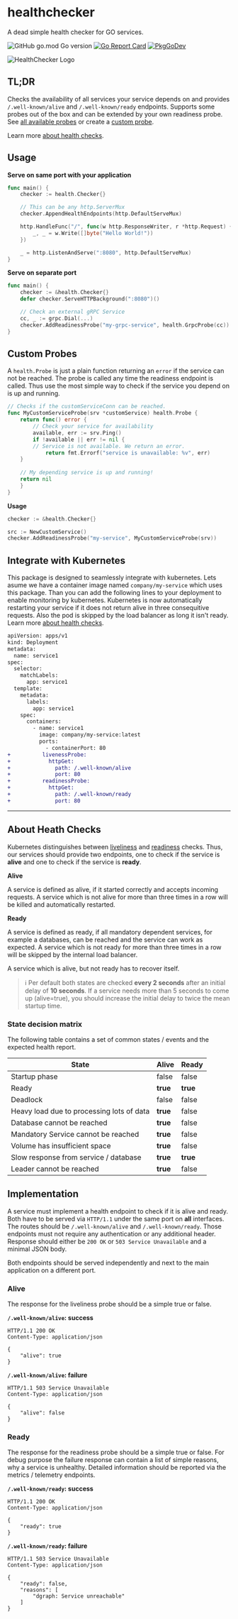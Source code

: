 # healthchecker
A dead simple health checker for GO services. 

![GitHub go.mod Go version](https://img.shields.io/github/go-mod/go-version/regiocom/healthchecker)
[![Go Report Card](https://goreportcard.com/badge/github.com/regiocom/healthchecker)](https://goreportcard.com/report/github.com/regiocom/healthchecker)
[![PkgGoDev](https://pkg.go.dev/badge/github.com/regiocom/healthchecker)](https://pkg.go.dev/github.com/regiocom/healthchecker) 

![HealthChecker Logo](logo.png)

## TL;DR

Checks the availability of all services your service depends on and provides `/.well-known/alive` and `/.well-known/ready` endpoints. Supports some probes out of the box and can be extended by your own readiness probe. See [all available probes](https://pkg.go.dev/github.com/regiocom/healthchecker#Probe) or create a [custom probe](#custom-probes). 

Learn more [about health checks](#about-heath-checks).

## Usage

**Serve on same port with your application**
```go
func main() {
	checker := health.Checker{}

	// This can be any http.ServerMux
    checker.AppendHealthEndpoints(http.DefaultServeMux)

	http.HandleFunc("/", func(w http.ResponseWriter, r *http.Request) {
		_, _ = w.Write([]byte("Hello World!"))
	})

	_ = http.ListenAndServe(":8080", http.DefaultServeMux)
}
```

**Serve on separate port** 
```go
func main() {
    checker := &health.Checker{}
    defer checker.ServeHTTPBackground(":8080")()

    // Check an external gRPC Service
    cc, _ := grpc.Dial(...)
    checker.AddReadinessProbe("my-grpc-service", health.GrpcProbe(cc))
}
```

## Custom Probes

A `health.Probe` is just a plain function returning an `error` if the service can not be reached. The probe is called any time the readiness endpoint is called. Thus use the most simple way to check if the service you depend on is up and running.

```go
// Checks if the customServiceConn can be reached.
func MyCustomServiceProbe(srv *customService) health.Probe {
    return func() error {
        // Check your service for availability
        available, err := srv.Ping()
        if !available || err != nil {
	    // Service is not available. We return an error.
            return fmt.Errorf("service is unavailable: %v", err)
	}
	
	// My depending service is up and running!
	return nil
    }
}
```

**Usage**
```go
checker := &health.Checker{}

src := NewCustomService()
checker.AddReadinessProbe("my-service", MyCustomServiceProbe(srv))
```

## Integrate with Kubernetes

This package is designed to seamlessly integrate with kubernetes. Lets asume we have a container image named `company/my-service` which uses this package. Than you can add the following lines to your deployment to enable monitoring by kubernetes. Kubernetes is now automatically restarting your service if it does not return alive in three consequitive requests. Also the pod is skipped by the load balancer as long it isn't ready. Learn more [about health checks](#about-heath-checks).

```diff
apiVersion: apps/v1
kind: Deployment
metadata:
  name: service1
spec:
  selector:
    matchLabels:
      app: service1
  template:
    metadata:
      labels:
        app: service1
    spec:
      containers:
        - name: service1
          image: company/my-service:latest
          ports:
            - containerPort: 80
+          livenessProbe:
+            httpGet:
+              path: /.well-known/alive
+              port: 80
+          readinessProbe:
+            httpGet:
+              path: /.well-known/ready
+              port: 80
```

---

## About Heath Checks

Kubernetes distinguishes between [liveliness](https://kubernetes.io/docs/tasks/configure-pod-container/configure-liveness-readiness-startup-probes/#define-a-liveness-command) and [readiness](https://kubernetes.io/docs/tasks/configure-pod-container/configure-liveness-readiness-startup-probes/#define-readiness-probes) checks. Thus, our services should provide two endpoints, one to check if the service is **alive** and one to check if the service is **ready**. 

**Alive**

A service is defined as alive, if it started correctly and accepts incoming requests. A service which is not alive for more than three times in a row will be killed and automatically restarted. 

**Ready**

A service is defined as ready, if all mandatory dependent services, for example a databases, can be reached and the service can work as expected. A service which is not ready for more than three times in a row will be skipped by the internal load balancer.

A service which is alive, but not ready has to recover itself.

> ℹ Per default both states are checked **every 2 seconds** after an initial delay of **10 seconds**. If a service needs more than 5 seconds to come up (alive=true), you should increase the initial delay to twice the mean startup time.

### State decision matrix

The following table contains a set of common states / events and the expected health report.

| State                                     | Alive    | Ready    |
| ----------------------------------------- | -------- | -------- |
| Startup phase                             | false    | false    |
| Ready                                     | **true** | **true** |
| Deadlock                                  | false    | false    |
| Heavy load due to processing lots of data | **true** | false    |
| Database cannot be reached                | **true** | false    |
| Mandatory Service cannot be reached       | **true** | false    |
| Volume has insufficient space             | **true** | false    |
| Slow response from service / database     | **true** | **true** |
| Leader cannot be reached                  | **true** | false    |

## Implementation

A service must implement a health endpoint to check if it is alive and ready. Both have to be served via `HTTP/1.1` under the same port on **all** interfaces. The routes should be `/.well-known/alive` and `/.well-known/ready`. Those endpoints must not require any authentication or any additional header. Response should either be `200 OK` or `503 Service Unavailable` and a minimal JSON body.

Both endpoints should be served independently and next to the main application on a different port.

### Alive

The response for the liveliness probe should be a simple true or false.

**`/.well-known/alive`: success**

```http
HTTP/1.1 200 OK
Content-Type: application/json

{
	"alive": true
}
```

**`/.well-known/alive`: failure**

```http
HTTP/1.1 503 Service Unavailable
Content-Type: application/json

{
	"alive": false
}
```

### Ready

The response for the readiness probe should be a simple true or false. For debug purpose the failure response can contain a list of simple reasons, why a service is unhealthy. Detailed information should be reported via the metrics / telemetry endpoints.

**`/.well-known/ready`: success**

```http
HTTP/1.1 200 OK
Content-Type: application/json

{
	"ready": true
}
```

**`/.well-known/ready`: failure**

```http
HTTP/1.1 503 Service Unavailable
Content-Type: application/json

{
	"ready": false,
	"reasons": [
		"dgraph: Service unreachable"
	]
}
```

